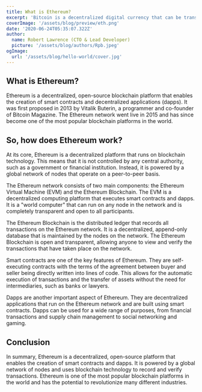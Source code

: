 ```yaml
---
title: What is Ethereum?
excerpt: 'Bitcoin is a decentralized digital currency that can be transferred on the peer-to-peer bitcoin network. Bitcoin transactions are verified by network nodes through cryptography and recorded in a public distributed ledger called a blockchain. ...'
coverImage: '/assets/blog/preview/eth.png'
date: '2020-06-24T05:35:07.322Z'
author: 
  name: Robert Lawrence (CTO & Lead Developer)
  picture: '/assets/blog/authors/Rpb.jpeg'
ogImage:
  url: '/assets/blog/hello-world/cover.jpg'
---
```


## What is Ethereum?

Ethereum is a decentralized, open-source blockchain platform that enables the creation of smart contracts and decentralized applications (dapps). It was first proposed in 2013 by Vitalik Buterin, a programmer and co-founder of Bitcoin Magazine. The Ethereum network went live in 2015 and has since become one of the most popular blockchain platforms in the world.

## So, how does Ethereum work?

At its core, Ethereum is a decentralized platform that runs on blockchain technology. This means that it is not controlled by any central authority, such as a government or financial institution. Instead, it is powered by a global network of nodes that operate on a peer-to-peer basis.

The Ethereum network consists of two main components: the Ethereum Virtual Machine (EVM) and the Ethereum Blockchain. The EVM is a decentralized computing platform that executes smart contracts and dapps. It is a "world computer" that can run on any node in the network and is completely transparent and open to all participants.

The Ethereum Blockchain is the distributed ledger that records all transactions on the Ethereum network. It is a decentralized, append-only database that is maintained by the nodes on the network. The Ethereum Blockchain is open and transparent, allowing anyone to view and verify the transactions that have taken place on the network.

Smart contracts are one of the key features of Ethereum. They are self-executing contracts with the terms of the agreement between buyer and seller being directly written into lines of code. This allows for the automatic execution of transactions and the transfer of assets without the need for intermediaries, such as banks or lawyers.

Dapps are another important aspect of Ethereum. They are decentralized applications that run on the Ethereum network and are built using smart contracts. Dapps can be used for a wide range of purposes, from financial transactions and supply chain management to social networking and gaming.

## Conclusion
In summary, Ethereum is a decentralized, open-source platform that enables the creation of smart contracts and dapps. It is powered by a global network of nodes and uses blockchain technology to record and verify transactions. Ethereum is one of the most popular blockchain platforms in the world and has the potential to revolutionize many different industries.
